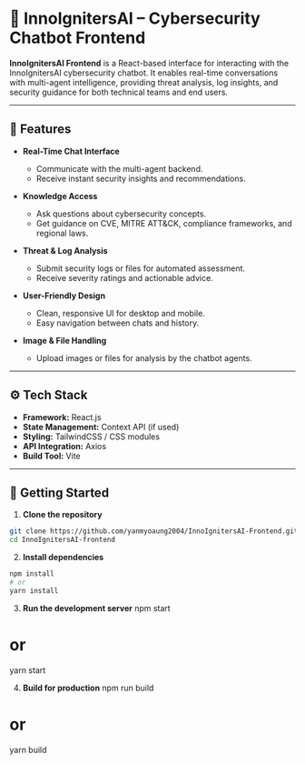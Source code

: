 # 🚀 InnoIgnitersAI – Cybersecurity Chatbot Frontend

**InnoIgnitersAI Frontend** is a React-based interface for interacting with the InnoIgnitersAI cybersecurity chatbot. It enables real-time conversations with multi-agent intelligence, providing threat analysis, log insights, and security guidance for both technical teams and end users.

---

## 🔹 Features

- **Real-Time Chat Interface**
  - Communicate with the multi-agent backend.
  - Receive instant security insights and recommendations.
- **Knowledge Access**

  - Ask questions about cybersecurity concepts.
  - Get guidance on CVE, MITRE ATT&CK, compliance frameworks, and regional laws.

- **Threat & Log Analysis**

  - Submit security logs or files for automated assessment.
  - Receive severity ratings and actionable advice.

- **User-Friendly Design**

  - Clean, responsive UI for desktop and mobile.
  - Easy navigation between chats and history.

- **Image & File Handling**
  - Upload images or files for analysis by the chatbot agents.

---

## ⚙️ Tech Stack

- **Framework:** React.js
- **State Management:** Context API (if used)
- **Styling:** TailwindCSS / CSS modules
- **API Integration:** Axios
- **Build Tool:** Vite

---

## 🚀 Getting Started

1. **Clone the repository**

```bash
git clone https://github.com/yanmyoaung2004/InnoIgnitersAI-Frontend.git
cd InnoIgnitersAI-frontend
```

2. **Install dependencies**

```bash
npm install
# or
yarn install
```

3. **Run the development server**
   npm start

# or

yarn start

4. **Build for production**
   npm run build

# or

yarn build
